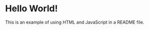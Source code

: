# Hello World!

This is an example of using HTML and JavaScript in a README file.

<div id="example"></div>

<script>
  document.getElementById('example').innerText = 'Hello from JavaScript!';
</script>